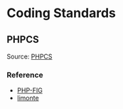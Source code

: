 Coding Standards
===========

PHPCS
-----

Source: [PHPCS](https://github.com/squizlabs/PHP_CodeSniffer)

### Reference
* [PHP-FIG](http://www.php-fig.org/psr/psr-2/)
* [limonte](https://github.com/limonte/coding-standards)
